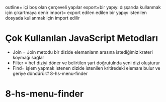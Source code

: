 outline= içi boş olan çerçeveli yapılar
export=bir yapıyı dışşarıda kullanmak için çıkartmaya denir
import= export edilen edilen bir yapıyı istenilen dosyada kullanmak için import edilir



# Çok Kullanılan JavaScript Metodları

- Join = Join metodu bir dizide elemanların arasına istediğimiz krateri koymağı sağlar
- Filter = hef diziyi döner ve belirtilen şart doğrutulnda yeni dizi oluşturur
- Find= işlem yapmak istenen dizide istenilen kritiredeki elemanı bulur ve geriye döndürür# 8-hs-menu-finder
# 8-hs-menu-finder
